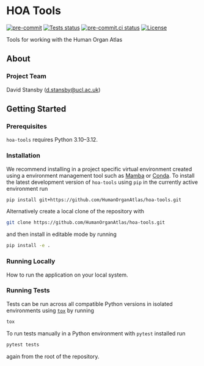 # HOA Tools

[![pre-commit](https://img.shields.io/badge/pre--commit-enabled-brightgreen?logo=pre-commit&logoColor=white)](https://github.com/pre-commit/pre-commit)
[![Tests status][tests-badge]][tests-link]
[![pre-commit.ci status](https://results.pre-commit.ci/badge/github/HumanOrganAtlas/hoa-tools/main.svg)](https://results.pre-commit.ci/latest/github/HumanOrganAtlas/hoa-tools/main)
[![License][license-badge]](./LICENSE.md)

<!--
[![PyPI version][pypi-version]][pypi-link]
[![Conda-Forge][conda-badge]][conda-link]
[![PyPI platforms][pypi-platforms]][pypi-link]
-->

<!-- prettier-ignore-start -->
[tests-badge]:              https://github.com/HumanOrganAtlas/hoa-tools/actions/workflows/tests.yml/badge.svg
[tests-link]:               https://github.com/HumanOrganAtlas/hoa-tools/actions/workflows/tests.yml
[conda-badge]:              https://img.shields.io/conda/vn/conda-forge/hoa-tools
[conda-link]:               https://github.com/conda-forge/hoa-tools-feedstock
[pypi-link]:                https://pypi.org/project/hoa-tools/
[pypi-platforms]:           https://img.shields.io/pypi/pyversions/hoa-tools
[pypi-version]:             https://img.shields.io/pypi/v/hoa-tools
[license-badge]:            https://img.shields.io/badge/License-BSD_3--Clause-blue.svg
<!-- prettier-ignore-end -->

Tools for working with the Human Organ Atlas

## About

### Project Team

David Stansby ([d.stansby@ucl.ac.uk](mailto:d.stansby@ucl.ac.uk))

## Getting Started

### Prerequisites

<!-- Any tools or versions of languages needed to run code. For example specific Python or Node versions. Minimum hardware requirements also go here. -->

`hoa-tools` requires Python 3.10&ndash;3.12.

### Installation

<!-- How to build or install the application. -->

We recommend installing in a project specific virtual environment created using a environment management tool such as [Mamba](https://mamba.readthedocs.io/en/latest/user_guide/mamba.html) or [Conda](https://conda.io/projects/conda/en/latest/). To install the latest development version of `hoa-tools` using `pip` in the currently active environment run

```sh
pip install git+https://github.com/HumanOrganAtlas/hoa-tools.git
```

Alternatively create a local clone of the repository with

```sh
git clone https://github.com/HumanOrganAtlas/hoa-tools.git
```

and then install in editable mode by running

```sh
pip install -e .
```

### Running Locally

How to run the application on your local system.

### Running Tests

<!-- How to run tests on your local system. -->

Tests can be run across all compatible Python versions in isolated environments using
[`tox`](https://tox.wiki/en/latest/) by running

```sh
tox
```

To run tests manually in a Python environment with `pytest` installed run

```sh
pytest tests
```

again from the root of the repository.
